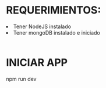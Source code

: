 <h1>REQUERIMIENTOS: </h1>
<li> Tener NodeJS instalado </li>
<li> Tener mongoDB instalado e iniciado </li>
<br>
<h1>INICIAR APP </h1>
npm run dev
